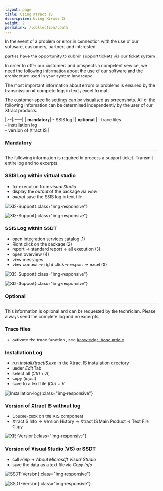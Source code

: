 ```yaml
---
layout: page
title: Using Xtract IS
description: Using Xtract IS
weight: 2
permalink: /:collection/:path
---
```


In the event of a problem or error in connection with the use of our software, customers, partners and interested <br>

parties have the opportunity to submit support tickets via our [ticket system]( https://support.theobald-software.com/helpdesk) . 

In order to offer our customers and prospects a competent service, we need the following information about the use of our software and the architecture used in your system landscape.

The most important information about errors or problems is ensured by the transmission of complete logs in text / excel format. <br>

The customer-specific settings can be visualized as screenshots. All of the following information can be determined independently by the user of our Xtract products.

|:--|:----|
| **mandatory**| - SSIS log| 
| **optional**  | - trace files <br> - installation log <br> - version of Xtract IS   | 
 
### Mandatory

---

The following information is required to process a support ticket. Transmit entire log and no excerpts.

### SSIS Log within virtual studio

- for execution from *visual Studio*
- display the *output* of the package via *view*
- *output* save the SSIS log in text file

![XIS-Support](/img/contents/xis_view_output.png){:class="img-responsive"}

![XIS-Support](/img/contents/xis_output.png){:class="img-responsive"}

### SSIS Log within SSDT

- open integration services catalog (1)
- Right click on the package (2)
- report -> standard report -> all execution (3)
- open overview (4)
- view messages
- view context -> right click -> export -> excel (5)

![XIS-Support](/img/contents/excel-export-ssdt.png){:class="img-responsive"} 

![XIS-Support](/img/contents/export_excel_ssdt.png){:class="img-responsive"} 



### Optional

---

This information is optional and can be requested by the technician. Please always send the complete log and no excerpts.

### Trace files 

- activate the trace function , see [knowledge-base article](https://kb.theobald-software.com/general/how-to-activate-tracing-for-xtract-products) 
 
### Installation Log

- run *installXtractIS.exe* in the Xtract IS installation directory
- under *Edit* Tab
- select all (*Ctrl + A*)
- copy (*input*)
- save to a text file (*Ctrl + V*)

![Installation-log](/img/contents/ausgabe_installExe_xis.png){:class="img-responsive"}

### Version of Xtract IS without log

- Double-click on the XIS component
- XtractIS Info => Version History => Xtract IS Main Product => Text File Copy

![XIS-Version](/img/contents/xis_version_ohne_log.png){:class="img-responsive"}
 
### Version of Visual Studio (VS) or SSDT

- call *Help* -> *About Microsoft Visual Studio* 
- save the data as a text file via *Copy Info* 

![SSDT-Version](/img/contents/vs_hepl_about.png){:class="img-responsive"}

![SSDT-Version](/img/contents/vs_version_anleitung.png){:class="img-responsive"}
 

